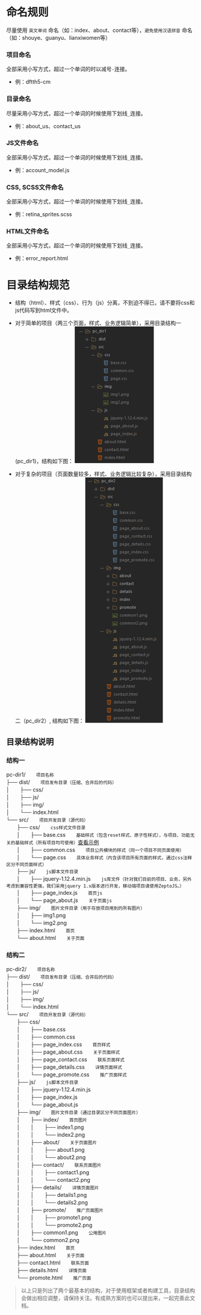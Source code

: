 # 命名规则

尽量使用 `英文单词` 命名（如：index、about、contact等），`避免使用汉语拼音` 命名（如：shouye、guanyu、lianxiwomen等）

### 项目命名

全部采用小写方式，超过一个单词的时以减号`-`连接。

- 例：dftth5-cm

### 目录命名

尽量采用小写方式，超过一个单词的时候使用下划线`_`连接。

- 例：about_us、contact_us

### JS文件命名

全部采用小写方式，超过一个单词的时候使用下划线`_`连接。

- 例：account_model.js

### CSS, SCSS文件命名

全部采用小写方式，超过一个单词的时候使用下划线`_`连接。

- 例：retina_sprites.scss

### HTML文件命名

全部采用小写方式，超过一个单词的时候使用下划线`_`连接。

- 例：error_report.html

# 目录结构规范

* 结构（html）、样式（css）、行为（js）分离，不到迫不得已，请不要将css和js代码写到html文件中。
* 对于简单的项目（两三个页面，样式、业务逻辑简单），采用目录结构一(pc_dir1)，结构如下图：
![目录结构一](./pc_dir1.png)

* 对于复杂的项目（页面数量较多，样式、业务逻辑比较复杂），采用目录结构二（pc_dir2）, 结构如下图：
![目录结构一](./pc_dir2.png)

## 目录结构说明

### 结构一

pc-dir1/　　` 项目名称 `  
├── dist/　　` 项目发布目录（压缩、合并后的代码） `  
│　　├── css/  
│　　├── js/  
│　　├── img/  
│　　└── index.html  
└── src/　　` 项目开发目录（源代码） `  
　　├── css/　　` css样式文件目录 `  
　　│　　├── base.css　　` 基础样式（包含reset样式、原子性样式），与项目、功能无关的基础样式（所有项目均可使用） `[查看示例](../resources/css/base.css)  
　　│　　├── common.css　　` 项目公共模块的样式（同一个项目不同页面使用） `  
　　│　　└── page.css　　` 具体业务样式（内含该项目所有页面的样式，通过css注释区分不同页面样式） `  
　　├── js/　　` js脚本文件目录 `  
　　│　　├── jquery-1.12.4.min.js　　` js库文件（针对我们目前的项目、业务，另外考虑到兼容性更强，我们采用jquery 1.x版本进行开发，移动端项目请使用ZeptoJS。） `  
　　│　　├── page_index.js　　` 首页js  `  
　　│　　└── page_about.js　　` 关于页面js  `  
　　├── img/　　` 图片文件目录（用于存放项目用到的所有图片） `  
　　│　　├── img1.png  
　　│　　└── img2.png  
　　├── index.html　　` 首页  `  
　　└── about.html　　` 关于页面  `  

### 结构二

pc-dir2/　　` 项目名称 `  
├── dist/　　` 项目发布目录（压缩、合并后的代码） `  
│　　├── css/  
│　　├── js/  
│　　├── img/  
│　　└── index.html  
└── src/　　` 项目开发目录（源代码） `  
　　├── css/  
　　│　　├── base.css  
　　│　　├── common.css  
　　│　　├── page_index.css　　` 首页样式 `  
　　│　　├── page_about.css　　` 关于页面样式 `  
　　│　　├── page_contact.css　　` 联系页面样式 `  
　　│　　├── page_details.css　　` 详情页面样式 `  
　　│　　└── page_promote.css　　` 推广页面样式 `  
　　├── js/　　` js脚本文件目录 `  
　　│　　├── jquery-1.12.4.min.js　　  
　　│　　├── page_index.js　　  
　　│　　└── page_about.js　　  
　　├── img/　　` 图片文件目录（通过目录区分不同页面图片） `  
　　│　　├── index/　　` 首页图片 `  
　　│　　│　　├── index1.png  
　　│　　│　　└── index2.png  
　　│　　├── about/　　` 关于页面图片 `  
　　│　　│　　├── about1.png  
　　│　　│　　└── about2.png  
　　│　　├── contact/　　` 联系页面图片 `  
　　│　　│　　├── contact1.png  
　　│　　│　　└── contact2.png  
　　│　　├── details/　　` 详情页面图片 `  
　　│　　│　　├── details1.png  
　　│　　│　　└── details2.png  
　　│　　├── promote/　　` 推广页面图片 `  
　　│　　│　　├── promote1.png  
　　│　　│　　└── promote2.png  
　　│　　├── common1.png　　` 公用图片 `  
　　│　　└── common2.png  
　　├── index.html　　` 首页  `  
　　├── about.html　　` 关于页面  `  
　　├── contact.html　　` 联系页面  `  
　　├── details.html　　` 详情页面  `  
　　└── promote.html　　` 推广页面  `  

> 以上只是列出了两个最基本的结构，对于使用框架或者构建工具，目录结构会做出相应调整，请保持关注。有成熟方案的也可以提出来，一起完善此文档。
